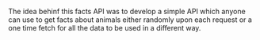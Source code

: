 The idea behinf this facts API was to develop a simple API which anyone can use to get facts about animals either randomly upon each request or a one time fetch for all the data to be used in a different way.
